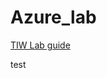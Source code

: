 # Azure_lab

[TIW Lab guide](https://one-commercial-partner.github.io/OCPScale/Azure/BootCamps/HybridCloud/)

test

